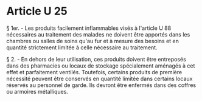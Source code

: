 # Article U 25

§ 1er. - Les produits facilement inflammables visés à l'article U 88 nécessaires au traitement des malades ne doivent être apportés dans les chambres ou salles de soins qu'au fur et à mesure des besoins et en quantité strictement limitée à celle nécessaire au traitement.

§ 2. - En dehors de leur utilisation, ces produits doivent être entreposés dans des pharmacies ou locaux de stockage spécialement aménagés à cet effet et parfaitement ventilés. Toutefois, certains produits de première nécessité peuvent être conservés en quantité limitée dans certains locaux réservés au personnel de garde. Ils devront être enfermés dans des coffres ou armoires métalliques.
